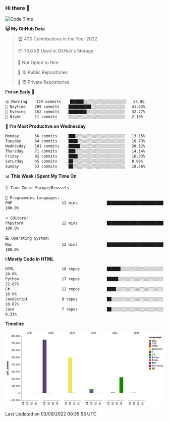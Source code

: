 ### Hi there 👋

<!--START_SECTION:waka-->
![Code Time](http://img.shields.io/badge/Code%20Time-1%2C102%20hrs%2040%20mins-blue)

**🐱 My GitHub Data** 

> 🏆 430 Contributions in the Year 2022
 > 
> 📦 70.6 kB Used in GitHub's Storage 
 > 
> 🚫 Not Opted to Hire
 > 
> 📜 10 Public Repositories 
 > 
> 🔑 15 Private Repositories  
 > 
**I'm an Early 🐤** 

```text
🌞 Morning    120 commits    ██████░░░░░░░░░░░░░░░░░░░   23.9% 
🌆 Daytime    209 commits    ██████████░░░░░░░░░░░░░░░   41.63% 
🌃 Evening    162 commits    ████████░░░░░░░░░░░░░░░░░   32.27% 
🌙 Night      11 commits     ░░░░░░░░░░░░░░░░░░░░░░░░░   2.19%

```
📅 **I'm Most Productive on Wednesday** 

```text
Monday       66 commits     ███░░░░░░░░░░░░░░░░░░░░░░   13.15% 
Tuesday      84 commits     ████░░░░░░░░░░░░░░░░░░░░░   16.73% 
Wednesday    101 commits    █████░░░░░░░░░░░░░░░░░░░░   20.12% 
Thursday     71 commits     ███░░░░░░░░░░░░░░░░░░░░░░   14.14% 
Friday       82 commits     ████░░░░░░░░░░░░░░░░░░░░░   16.33% 
Saturday     45 commits     ██░░░░░░░░░░░░░░░░░░░░░░░   8.96% 
Sunday       53 commits     ██░░░░░░░░░░░░░░░░░░░░░░░   10.56%

```


📊 **This Week I Spent My Time On** 

```text
⌚︎ Time Zone: Europe/Brussels

💬 Programming Languages: 
PHP                      12 mins             █████████████████████████   100.0%

🔥 Editors: 
PhpStorm                 12 mins             █████████████████████████   100.0%

💻 Operating System: 
Mac                      12 mins             █████████████████████████   100.0%

```

**I Mostly Code in HTML** 

```text
HTML                     18 repos            ██████░░░░░░░░░░░░░░░░░░░   24.0% 
Python                   17 repos            █████░░░░░░░░░░░░░░░░░░░░   22.67% 
C#                       12 repos            ████░░░░░░░░░░░░░░░░░░░░░   16.0% 
JavaScript               8 repos             ██░░░░░░░░░░░░░░░░░░░░░░░   10.67% 
Java                     7 repos             ██░░░░░░░░░░░░░░░░░░░░░░░   9.33%

```


**Timeline**

![Chart not found](https://raw.githubusercontent.com/guillaumedeplancke/guillaumedeplancke/main/charts/bar_graph.png) 


 Last Updated on 03/09/2022 00:35:53 UTC
<!--END_SECTION:waka-->
